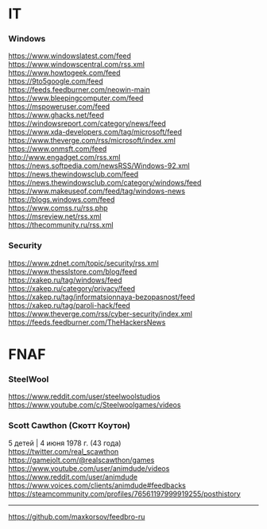 # IT
### Windows
https://www.windowslatest.com/feed
<br>
https://www.windowscentral.com/rss.xml
<br>
https://www.howtogeek.com/feed
<br>
https://9to5google.com/feed
<br>
https://feeds.feedburner.com/neowin-main
<br>
https://www.bleepingcomputer.com/feed
<br>
https://mspoweruser.com/feed
<br>
https://www.ghacks.net/feed
<br>
https://windowsreport.com/category/news/feed
<br>
https://www.xda-developers.com/tag/microsoft/feed
<br>
https://www.theverge.com/rss/microsoft/index.xml
<br>
https://www.onmsft.com/feed
<br>
http://www.engadget.com/rss.xml
<br>
https://news.softpedia.com/newsRSS/Windows-92.xml
<br>
https://news.thewindowsclub.com/feed
<br>
https://news.thewindowsclub.com/category/windows/feed
<br>
https://www.makeuseof.com/feed/tag/windows-news
<br>
https://blogs.windows.com/feed
<br>
https://www.comss.ru/rss.php
<br>
https://msreview.net/rss.xml
<br>
https://thecommunity.ru/rss.xml

### Security
https://www.zdnet.com/topic/security/rss.xml
<br>
https://www.thesslstore.com/blog/feed
<br>
https://xakep.ru/tag/windows/feed
<br>
https://xakep.ru/category/privacy/feed
<br>
https://xakep.ru/tag/informatsionnaya-bezopasnost/feed
<br>
https://xakep.ru/tag/paroli-hack/feed
<br>
https://www.theverge.com/rss/cyber-security/index.xml
<br>
https://feeds.feedburner.com/TheHackersNews

# FNAF

### SteelWool
https://www.reddit.com/user/steelwoolstudios
<br>
https://www.youtube.com/c/Steelwoolgames/videos

### Scott Cawthon (Скотт Коутон)
5 детей | 4 июня 1978 г. (43 года)
<br>
https://twitter.com/real_scawthon
<br>
https://gamejolt.com/@realscawthon/games
<br>
https://www.youtube.com/user/animdude/videos
<br>
https://www.reddit.com/user/animdude
<br>
https://www.voices.com/clients/animdude#feedbacks
<br>
https://steamcommunity.com/profiles/76561197999919255/posthistory

---

https://github.com/maxkorsov/feedbro-ru

